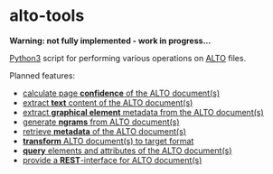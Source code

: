 # alto-tools

**Warning: not fully implemented - work in progress...**

[Python3](https://www.python.org/) script for performing various operations on [ALTO](http://www.loc.gov/standards/alto/) files.

Planned features:

* [calculate page **confidence** of the ALTO document(s)](https://github.com/cneud/alto-tools/blob/master/alto_tools.py#L77)
* [extract **text** content of the ALTO document(s)](https://github.com/cneud/alto-tools/blob/master/alto_tools.py#L45)
* [extract **graphical element** metadata from the ALTO document(s)](https://github.com/cneud/alto-tools/blob/master/alto_tools.py#L61)
* [generate **ngrams** from ALTO document(s)](https://github.com/cneud/alto-tools/blob/master/alto_tools.py#L98)
* [retrieve **metadata** of the ALTO document(s)](https://github.com/cneud/alto-tools/blob/master/alto_tools.py#L134)
* [**transform** ALTO document(s) to target format](https://github.com/cneud/alto-tools/blob/master/alto_tools.py#L108)
* [**query** elements and attributes of the ALTO document(s)](https://github.com/cneud/alto-tools/blob/master/alto_tools.py#L438)
* [provide a **REST**-interface for ALTO document(s)](https://github.com/cneud/alto-tools/blob/master/alto_tools.py#L513)
